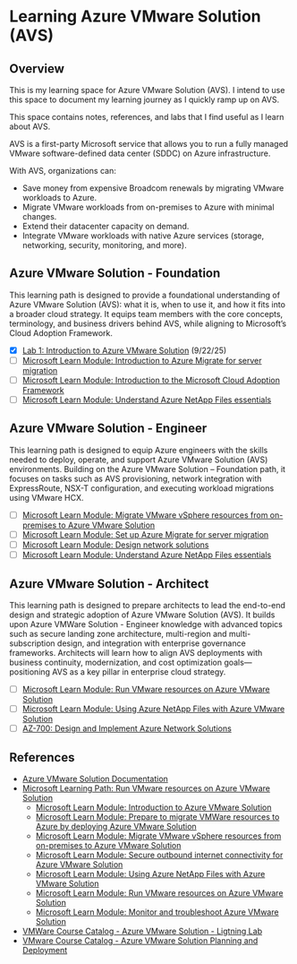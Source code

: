 # Learning Azure VMware Solution (AVS)

## Overview

This is my learning space for Azure VMware Solution (AVS). I intend to use this space to document my learning journey as I quickly ramp up on AVS.

This space contains notes, references, and labs that I find useful as I learn about AVS.

AVS is a first-party Microsoft service that allows you to run a fully managed VMware software-defined data center (SDDC) on Azure infrastructure.

With AVS, organizations can:

- Save money from expensive Broadcom renewals by migrating VMware workloads to Azure.
- Migrate VMware workloads from on-premises to Azure with minimal changes.
- Extend their datacenter capacity on demand.
- Integrate VMware workloads with native Azure services (storage, networking, security, monitoring, and more).

## Azure VMware Solution - Foundation

This learning path is designed to provide a foundational understanding of Azure VMware Solution (AVS): what it is, when to use it, and how it fits into a broader cloud strategy. It equips team members with the core concepts, terminology, and business drivers behind AVS, while aligning to Microsoft’s Cloud Adoption Framework. 

- [x] [Lab 1: Introduction to Azure VMware Solution](./Labs/MicrosoftLearn/Lab1/Notes.md) (9/22/25)
- [ ] [Microsoft Learn Module: Introduction to Azure Migrate for server migration](https://learn.microsoft.com/en-us/training/modules/m365-azure-migrate-introduction/)
- [ ] [Microsoft Learn Module: Introduction to the Microsoft Cloud Adoption Framework](https://learn.microsoft.com/en-us/training/modules/cloud-adoption-framework/)
- [ ] [Microsoft Learn Module: Understand Azure NetApp Files essentials](https://learn.microsoft.com/en-us/training/modules/azure-netapp-files-essentials/)

## Azure VMware Solution - Engineer

This learning path is designed to equip Azure engineers with the skills needed to deploy, operate, and support Azure VMware Solution (AVS) environments. Building on the Azure VMware Solution – Foundation path, it focuses on tasks such as AVS provisioning, network integration with ExpressRoute, NSX-T configuration, and executing workload migrations using VMware HCX. 
  
- [ ] [Microsoft Learn Module: Migrate VMware vSphere resources from on-premises to Azure VMware Solution](https://learn.microsoft.com/en-us/training/modules/migrate-vmware-workloads-on-premises-azure-vmware-solution/)
- [ ] [Microsoft Learn Module: Set up Azure Migrate for server migration](https://learn.microsoft.com/en-us/training/modules/m365-azure-migrate-set-up/)
- [ ] [Microsoft Learn Module: Design network solutions](https://learn.microsoft.com/en-us/training/modules/design-network-solutions/)
- [ ] [Microsoft Learn Module: Understand Azure NetApp Files essentials](https://learn.microsoft.com/en-us/training/modules/azure-netapp-files-essentials/)

## Azure VMware Solution - Architect

This learning path is designed to prepare architects to lead the end-to-end design and strategic adoption of Azure VMware Solution (AVS). It builds upon Azure VMWare Solution - Engineer knowledge with advanced topics such as secure landing zone architecture, multi-region and multi-subscription design, and integration with enterprise governance frameworks. Architects will learn how to align AVS deployments with business continuity, modernization, and cost optimization goals—positioning AVS as a key pillar in enterprise cloud strategy.

- [ ] [Microsoft Learn Module: Run VMware resources on Azure VMware Solution](https://learn.microsoft.com/en-us/training/paths/run-vmware-workloads-azure-vmware-solution/)
- [ ] [Microsoft Learn Module: Using Azure NetApp Files with Azure VMware Solution](https://learn.microsoft.com/en-us/training/modules/azure-netapp-files-with-vmware-solution/)
- [ ] [AZ-700: Design and Implement Azure Network Solutions](https://learn.microsoft.com/en-us/training/paths/design-implement-microsoft-azure-networking-solutions-az-700/)

## References

- [Azure VMware Solution Documentation](https://learn.microsoft.com/en-us/azure/azure-vmware/)
- [Microsoft Learning Path: Run VMware resources on Azure VMware Solution](https://learn.microsoft.com/en-us/training/paths/run-vmware-workloads-azure-vmware-solution/)
  - [Microsoft Learn Module: Introduction to Azure VMware Solution](https://learn.microsoft.com/en-us/training/modules/intro-azure-vmware-solution/)
  - [Microsoft Learn Module: Prepare to migrate VMWare resources to Azure by deploying Azure VMware Solution](https://learn.microsoft.com/en-us/training/modules/deploy-azure-vmware-solution/)
  - [Microsoft Learn Module: Migrate VMware vSphere resources from on-premises to Azure VMware Solution](https://learn.microsoft.com/en-us/training/modules/migrate-vmware-workloads-on-premises-azure-vmware-solution/)
  - [Microsoft Learn Module: Secure outbound internet connectivity for Azure VMware Solution](https://learn.microsoft.com/en-us/training/modules/azure-vmware-solution/)
  - [Microsoft Learn Module: Using Azure NetApp Files with Azure VMware Solution](https://learn.microsoft.com/en-us/training/modules/azure-netapp-files-with-vmware-solution/)
  - [Microsoft Learn Module: Run VMware resources on Azure VMware Solution](https://learn.microsoft.com/en-us/training/paths/run-vmware-workloads-azure-vmware-solution/)
  - [Microsoft Learn Module: Monitor and troubleshoot Azure VMware Solution](https://learn.microsoft.com/en-us/training/modules/monitor-troubleshoot-azure-vmware-solution/)
- [VMWare Course Catalog - Azure VMware Solution - Ligtning Lab](https://labs.hol.vmware.com/HOL/catalog/lab/14620)
- [VMware Course Catalog - Azure VMware Solution Planning and Deployment](https://labs.hol.vmware.com/HOL/catalog/lab/14619)